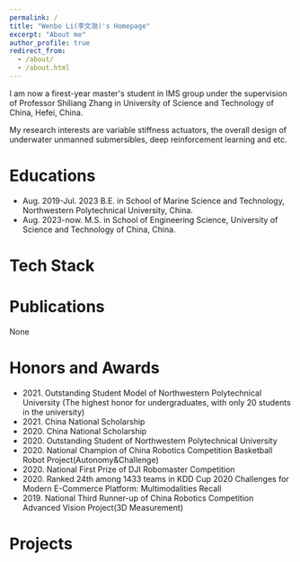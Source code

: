```yaml
---
permalink: /
title: "Wenbo Li(李文渤)'s Homepage"
excerpt: "About me"
author_profile: true
redirect_from: 
  - /about/
  - /about.html
---
```


I am now a firest-year master's student in IMS group under the supervision of Professor Shiliang Zhang in University of Science and Technology of China, Hefei, China. 

My research interests are variable stiffness actuators, the overall design of underwater unmanned submersibles, deep reinforcement learning and etc.

Educations
======
* Aug. 2019-Jul. 2023 B.E. in School of Marine Science and Technology, Northwestern Polytechnical University, China.
* Aug. 2023-now. M.S. in School of Engineering Science, University of Science and Technology of China, China.

Tech Stack
======

Publications
====
None

Honors and Awards
======
* 2021\. Outstanding Student Model of Northwestern Polytechnical University (The highest honor for undergraduates, with only 20 students in the university)
* 2021\. China National Scholarship
* 2020\. China National Scholarship
* 2020\. Outstanding Student of Northwestern Polytechnical University
* 2020\. National Champion of China Robotics Competition Basketball Robot Project(Autonomy&Challenge) 
* 2020\. National First Prize of DJI Robomaster Competition 
* 2020\. Ranked 24th among 1433 teams in KDD Cup 2020 Challenges for Modern E-Commerce Platform: Multimodalities Recall
* 2019\. National Third Runner-up of China Robotics Competition Advanced Vision Project(3D Measurement)

Projects
======


